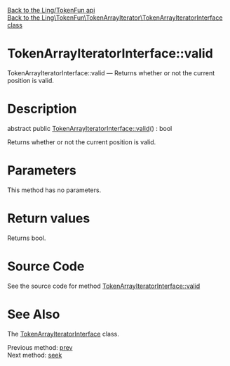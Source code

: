 [Back to the Ling/TokenFun api](https://github.com/lingtalfi/TokenFun/blob/master/doc/api/Ling/TokenFun.md)<br>
[Back to the Ling\TokenFun\TokenArrayIterator\TokenArrayIteratorInterface class](https://github.com/lingtalfi/TokenFun/blob/master/doc/api/Ling/TokenFun/TokenArrayIterator/TokenArrayIteratorInterface.md)


TokenArrayIteratorInterface::valid
================



TokenArrayIteratorInterface::valid — Returns whether or not the current position is valid.




Description
================


abstract public [TokenArrayIteratorInterface::valid](https://github.com/lingtalfi/TokenFun/blob/master/doc/api/Ling/TokenFun/TokenArrayIterator/TokenArrayIteratorInterface/valid.md)() : bool




Returns whether or not the current position is valid.




Parameters
================

This method has no parameters.


Return values
================

Returns bool.








Source Code
===========
See the source code for method [TokenArrayIteratorInterface::valid](https://github.com/lingtalfi/TokenFun/blob/master/TokenArrayIterator/TokenArrayIteratorInterface.php#L52-L52)


See Also
================

The [TokenArrayIteratorInterface](https://github.com/lingtalfi/TokenFun/blob/master/doc/api/Ling/TokenFun/TokenArrayIterator/TokenArrayIteratorInterface.md) class.

Previous method: [prev](https://github.com/lingtalfi/TokenFun/blob/master/doc/api/Ling/TokenFun/TokenArrayIterator/TokenArrayIteratorInterface/prev.md)<br>Next method: [seek](https://github.com/lingtalfi/TokenFun/blob/master/doc/api/Ling/TokenFun/TokenArrayIterator/TokenArrayIteratorInterface/seek.md)<br>

